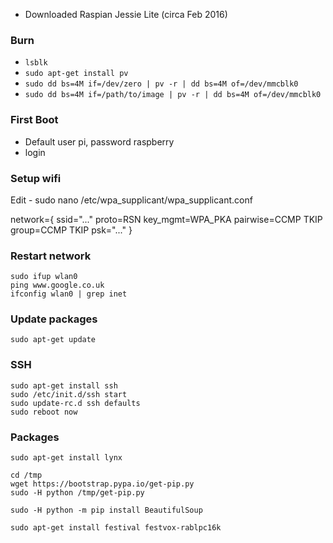 * Downloaded Raspian Jessie Lite (circa Feb 2016)

### Burn

* ```lsblk```
* ```sudo apt-get install pv```
* ```sudo dd bs=4M if=/dev/zero | pv -r | dd bs=4M of=/dev/mmcblk0```
* ```sudo dd bs=4M if=/path/to/image | pv -r | dd bs=4M of=/dev/mmcblk0```

### First Boot

* Default user pi, password raspberry
* login

### Setup wifi

Edit - sudo nano /etc/wpa_supplicant/wpa_supplicant.conf

network={
  ssid="..."
  proto=RSN
  key_mgmt=WPA_PKA
  pairwise=CCMP TKIP
  group=CCMP TKIP
  psk="..."
}

### Restart network

    sudo ifup wlan0
    ping www.google.co.uk
    ifconfig wlan0 | grep inet

### Update packages

    sudo apt-get update

### SSH

    sudo apt-get install ssh
    sudo /etc/init.d/ssh start
    sudo update-rc.d ssh defaults
    sudo reboot now

### Packages

    sudo apt-get install lynx
    
    cd /tmp
    wget https://bootstrap.pypa.io/get-pip.py
    sudo -H python /tmp/get-pip.py
    
    sudo -H python -m pip install BeautifulSoup

    sudo apt-get install festival festvox-rablpc16k


